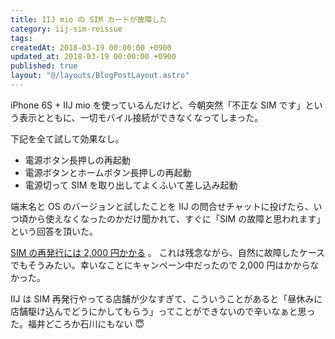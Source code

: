 ```yaml
---
title: IIJ mio の SIM カードが故障した
category: iij-sim-reissue
tags:
createdAt: 2018-03-19 00:00:00 +0900
updated_at: 2018-03-19 00:00:00 +0900
published: true
layout: "@/layouts/BlogPostLayout.astro"
---
```


iPhone 6S + IIJ mio を使っているんだけど、今朝突然「不正な SIM です」という表示とともに、一切モバイル接続ができなくなってしまった。

下記を全て試して効果なし。

- 電源ボタン長押しの再起動
- 電源ボタンとホームボタン長押しの再起動
- 電源切って SIM を取り出してよくふいて差し込み起動

端末名と OS のバージョンと試したことを IIJ の問合せチャットに投げたら、いつ頃から使えなくなったのかだけ聞かれて、すぐに「SIM の故障と思われます」という回答を頂いた。

[SIM の再発行には 2,000 円かかる](https://help.iijmio.jp/app/answers/detail/a_id/19/related/1/session/L2F2LzEvdGltZS8xNTIxNDMwMDY5L3NpZC9xR2hlTFpIbg%3D%3D) 。
これは残念ながら、自然に故障したケースでもそうみたい。幸いなことにキャンペーン中だったので 2,000 円はかからなかった。

IIJ は SIM 再発行やってる店舗が少なすぎて、こういうことがあると「昼休みに店舗駆け込んでどうにかしてもらう」ってことができないので辛いなぁと思った。福井どころか石川にもない 😇
